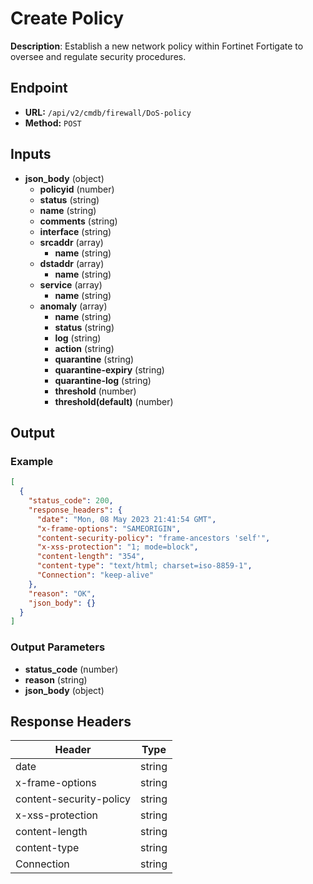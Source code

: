 # Create Policy

**Description**: Establish a new network policy within Fortinet Fortigate to oversee and regulate security procedures.

## Endpoint

- **URL:** `/api/v2/cmdb/firewall/DoS-policy`
- **Method:** `POST`
## Inputs

- **json_body** (object)
  - **policyid** (number)
  - **status** (string)
  - **name** (string)
  - **comments** (string)
  - **interface** (string)
  - **srcaddr** (array)
    - **name** (string)
  - **dstaddr** (array)
    - **name** (string)
  - **service** (array)
    - **name** (string)
  - **anomaly** (array)
    - **name** (string)
    - **status** (string)
    - **log** (string)
    - **action** (string)
    - **quarantine** (string)
    - **quarantine-expiry** (string)
    - **quarantine-log** (string)
    - **threshold** (number)
    - **threshold(default)** (number)
## Output

### Example

```json
[
  {
    "status_code": 200,
    "response_headers": {
      "date": "Mon, 08 May 2023 21:41:54 GMT",
      "x-frame-options": "SAMEORIGIN",
      "content-security-policy": "frame-ancestors 'self'",
      "x-xss-protection": "1; mode=block",
      "content-length": "354",
      "content-type": "text/html; charset=iso-8859-1",
      "Connection": "keep-alive"
    },
    "reason": "OK",
    "json_body": {}
  }
]
```
### Output Parameters

- **status_code** (number)
- **reason** (string)
- **json_body** (object)
## Response Headers

| Header | Type |
|--------|------|
| date | string |
| x-frame-options | string |
| content-security-policy | string |
| x-xss-protection | string |
| content-length | string |
| content-type | string |
| Connection | string |